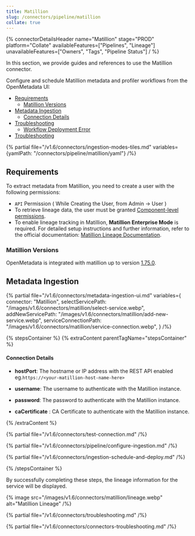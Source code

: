 ```yaml
---
title: Matillion
slug: /connectors/pipeline/matillion
collate: true
---
```


{% connectorDetailsHeader
name="Matillion"
stage="PROD"
platform="Collate"
availableFeatures=["Pipelines", "Lineage"]
unavailableFeatures=["Owners", "Tags", "Pipeline Status"]
/ %}


In this section, we provide guides and references to use the Matillion connector.

Configure and schedule Matillion metadata and profiler workflows from the OpenMetadata UI:

- [Requirements](#requirements)
    - [Matillion Versions](#matillion-versions)
- [Metadata Ingestion](#metadata-ingestion)
    - [Connection Details](#connection-details)
- [Troubleshooting](#troubleshooting)
    - [Workflow Deployment Error](#workflow-deployment-error)
- [Troubleshooting](#troubleshooting)

{% partial file="/v1.6/connectors/ingestion-modes-tiles.md" variables={yamlPath: "/connectors/pipeline/matillion/yaml"} /%}

## Requirements
To extract metadata from Matillion, you need to create a user with the following permissions:

- `API` Permission ( While Creating the User, from Admin -> User )
- To retrieve lineage data, the user must be granted [Component-level permissions](https://docs.matillion.com/metl/docs/2932106/#component).
- To enable lineage tracking in Matillion, **Matillion Enterprise Mode** is required. For detailed setup instructions and further information, refer to the official documentation: [Matillion Lineage Documentation](https://docs.matillion.com/metl/docs/2881895/).

### Matillion Versions

OpenMetadata is integrated with matillion up to version [1.75.0](https://docs.matillion.io/getting-started).

## Metadata Ingestion

{% partial 
    file="/v1.6/connectors/metadata-ingestion-ui.md" 
    variables={
        connector: "Matillion", 
        selectServicePath: "/images/v1.6/connectors/matillion/select-service.webp",
        addNewServicePath: "/images/v1.6/connectors/matillion/add-new-service.webp",
        serviceConnectionPath: "/images/v1.6/connectors/matillion/service-connection.webp",
    } 
/%}

{% stepsContainer %}
{% extraContent parentTagName="stepsContainer" %}

#### Connection Details

- **hostPort**: The hostname or IP address with the REST API enabled eg.`https://<your-matillion-host-name-here>`

- **username**: The username to authenticate with the Matillion instance.

- **password**: The password to authenticate with the Matillion instance.

- **caCertificate** : CA Certificate to authenticate with the Matillion instance.

{% /extraContent %}

{% partial file="/v1.6/connectors/test-connection.md" /%}

{% partial file="/v1.6/connectors/pipeline/configure-ingestion.md" /%}

{% partial file="/v1.6/connectors/ingestion-schedule-and-deploy.md" /%}

{% /stepsContainer %}

By successfully completing these steps, the lineage information for the service will be displayed.

{% image
  src="/images/v1.6/connectors/matillion/lineage.webp"
  alt="Matillion Lineage" /%}

{% partial file="/v1.6/connectors/troubleshooting.md" /%}

{% partial file="/v1.6/connectors/connectors-troubleshooting.md" /%}
